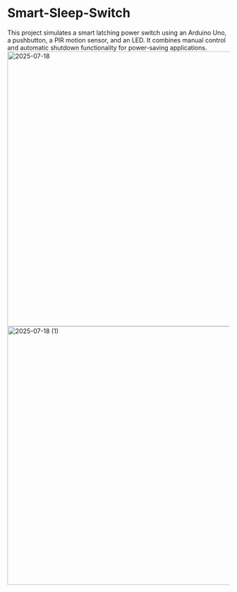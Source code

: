 # Smart-Sleep-Switch
This project simulates a smart latching power switch using an Arduino Uno, a pushbutton, a PIR motion sensor, and an LED. It combines manual control and automatic shutdown functionality for power-saving applications.
<img width="759" height="622" alt="2025-07-18" src="https://github.com/user-attachments/assets/564f663e-1416-4c75-9c8d-b2f0b1a84a84" /> <img width="622" height="585" alt="2025-07-18 (1)" src="https://github.com/user-attachments/assets/941953b9-d392-432d-a098-2008bca2a45f" />

